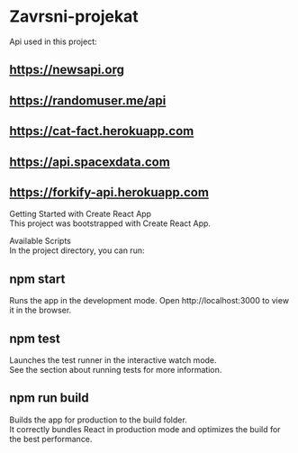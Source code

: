 # Zavrsni-projekat

Api used in this project:
## https://newsapi.org
## https://randomuser.me/api
## https://cat-fact.herokuapp.com
## https://api.spacexdata.com
## https://forkify-api.herokuapp.com

Getting Started with Create React App\
This project was bootstrapped with Create React App.

Available Scripts\
In the project directory, you can run:

## npm start
Runs the app in the development mode.
Open http://localhost:3000 to view it in the browser.

## npm test
Launches the test runner in the interactive watch mode.\
See the section about running tests for more information.

## npm run build
Builds the app for production to the build folder.\
It correctly bundles React in production mode and optimizes the build for the best performance.





